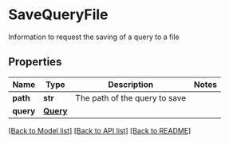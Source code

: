 # SaveQueryFile

Information to request the saving of a query to a file

## Properties
Name | Type | Description | Notes
------------ | ------------- | ------------- | -------------
**path** | **str** | The path of the query to save | 
**query** | [**Query**](Query.md) |  | 

[[Back to Model list]](../README.md#documentation-for-models) [[Back to API list]](../README.md#documentation-for-api-endpoints) [[Back to README]](../README.md)


